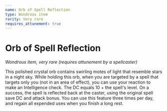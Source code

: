 ```yaml
---
name: Orb of Spell Reflection
type: Wondrous item
rarity: Very rare
requires_attunement: true
---
```


# Orb of Spell Reflection

*Wondrous item, very rare (requires attunement by a spellcaster)*

This polished crystal orb contains swirling motes of light that resemble stars in a night sky. While holding this orb, when you are targeted by a spell that targets only you (not in an area of effect), you can use your reaction to make an Intelligence check. The DC equals 10 + the spell's level. On a success, the spell is reflected back at the caster, using the original spell save DC and attack bonus. You can use this feature three times per day, and regain all expended uses when you finish a long rest.

